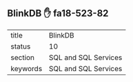 ## BlinkDB :hand: fa18-523-82


|          |                      |
| -------- | -------------------- |
| title    | BlinkDB              | 
| status   | 10                   |
| section  | SQL and SQL Services |
| keywords | SQL and SQL Services |





